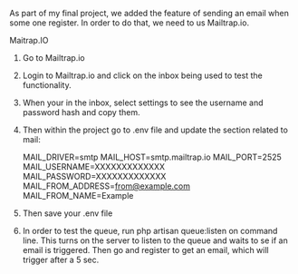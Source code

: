 As part of my final project, we added the feature  of sending an email when some one register.  In order to do that, we need to us 
Mailtrap.io. 

Maitrap.IO
1) Go to Mailtrap.io
2) Login to Mailtrap.io and click on the inbox being used to test the functionality.
3) When your in the inbox, select settings to see the username and password hash and copy them.
4) Then within the project go to .env file and update the section related to mail:

    MAIL_DRIVER=smtp
    MAIL_HOST=smtp.mailtrap.io
    MAIL_PORT=2525
    MAIL_USERNAME=XXXXXXXXXXXXX
    MAIL_PASSWORD=XXXXXXXXXXXXX
    MAIL_FROM_ADDRESS=from@example.com
    MAIL_FROM_NAME=Example

5) Then save your .env file
6) In order to test the queue, run php artisan queue:listen on command line.  This turns on the server to listen to the queue
and waits to se if an email is triggered.
Then go and register to get an email, which will trigger after a 5 sec.